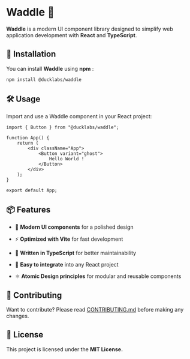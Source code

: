 # Waddle 🦆  

**Waddle** is a modern UI component library designed to simplify web application development with **React** and **TypeScript**.  

## 🚀 Installation  
You can install **Waddle** using **npm** :  

```sh
npm install @ducklabs/waddle
```

## 🛠️ Usage
Import and use a Waddle component in your React project:
```tsx
import { Button } from "@ducklabs/waddle";

function App() {
	return (
		<div className="App">
	        <Button variant="ghost">
                Hello World !
            </Button>
		</div>
	);
}

export default App;

```

## 📦 Features
- 🎨 **Modern UI components** for a polished design
  
- ⚡ **Optimized with Vite** for fast development
  
- 📜 **Written in TypeScript** for better maintainability

- 🔌 **Easy to integrate** into any React project

- ⚛️ **Atomic Design principles** for modular and reusable components


## 🤝 Contributing
Want to contribute? Please read [CONTRIBUTING.md](CONTRIBUTING.md) before making any changes.

## 📜 License
This project is licensed under the **MIT License.**